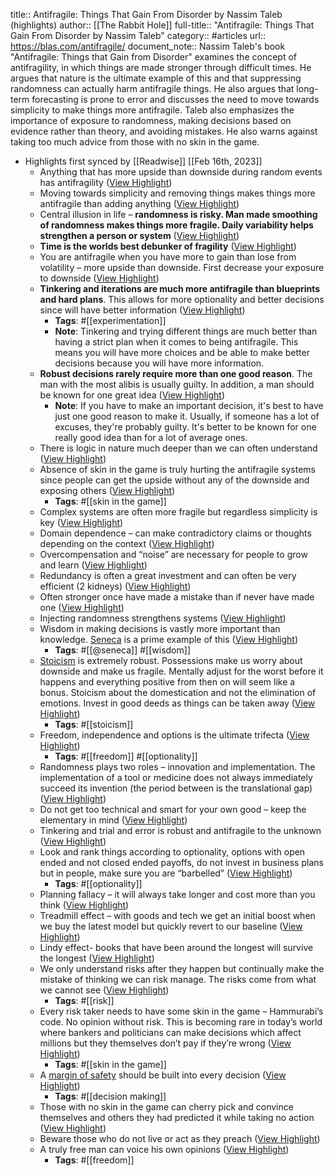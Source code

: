 title:: Antifragile: Things That Gain From Disorder by Nassim Taleb (highlights)
author:: [[The Rabbit Hole]]
full-title:: "Antifragile: Things That Gain From Disorder by Nassim Taleb"
category:: #articles
url:: https://blas.com/antifragile/
document_note:: Nassim Taleb's book "Antifragile: Things that Gain from Disorder" examines the concept of antifragility, in which things are made stronger through difficult times. He argues that nature is the ultimate example of this and that suppressing randomness can actually harm antifragile things. He also argues that long-term forecasting is prone to error and discusses the need to move towards simplicity to make things more antifragile. Taleb also emphasizes the importance of exposure to randomness, making decisions based on evidence rather than theory, and avoiding mistakes. He also warns against taking too much advice from those with no skin in the game.

- Highlights first synced by [[Readwise]] [[Feb 16th, 2023]]
	- Anything that has more upside than downside during random events has antifragility ([View Highlight](https://read.readwise.io/read/01gscvhsme9mqpayafmwmk71h8))
	- Moving towards simplicity and removing things makes things more antifragile than adding anything ([View Highlight](https://read.readwise.io/read/01gscvhz176ve7fwya4nxbtnrp))
	- Central illusion in life – **randomness is risky. Man made smoothing of randomness makes things more fragile. Daily variability helps strengthen a person or system** ([View Highlight](https://read.readwise.io/read/01gscvj9nqpq3w9jr020jf51pn))
	- **Time is the worlds best debunker of fragility** ([View Highlight](https://read.readwise.io/read/01gscvjk91vfnta104bm05s263))
	- You are antifragile when you have more to gain than lose from volatility – more upside than downside. First decrease your exposure to downside ([View Highlight](https://read.readwise.io/read/01gscvjsgf2cmtapd43y07nf93))
	- **Tinkering and iterations are much more antifragile than blueprints and hard plans**. This allows for more optionality and better decisions since will have better information ([View Highlight](https://read.readwise.io/read/01gscvjzhabtdca0gzc780zsp1))
		- **Tags**: #[[experimentation]]
		- **Note**: Tinkering and trying different things are much better than having a strict plan when it comes to being antifragile. This means you will have more choices and be able to make better decisions because you will have more information.
	- **Robust decisions rarely require more than one good reason**. The man with the most alibis is usually guilty. In addition, a man should be known for one great idea ([View Highlight](https://read.readwise.io/read/01gscvmqest1b1tnw1znp0df7n))
		- **Note**: If you have to make an important decision, it's best to have just one good reason to make it. Usually, if someone has a lot of excuses, they're probably guilty. It's better to be known for one really good idea than for a lot of average ones.
	- There is logic in nature much deeper than we can often understand ([View Highlight](https://read.readwise.io/read/01gscvnx609k80t7sak7n21tkd))
	- Absence of skin in the game is truly hurting the antifragile systems since people can get the upside without any of the downside and exposing others ([View Highlight](https://read.readwise.io/read/01gscvp9nypyjq3tq965rhwqgn))
		- **Tags**: #[[skin in the game]]
	- Complex systems are often more fragile but regardless simplicity is key ([View Highlight](https://read.readwise.io/read/01gscvx23sj2dqpq3084fbgem0))
	- Domain dependence – can make contradictory claims or thoughts depending on the context ([View Highlight](https://read.readwise.io/read/01gscvxh29hr8zxsrgc9642s9e))
	- Overcompensation and “noise” are necessary for people to grow and learn ([View Highlight](https://read.readwise.io/read/01gscvxbekv71mxfcpw5vt7xvp))
	- Redundancy is often a great investment and can often be very efficient (2 kidneys) ([View Highlight](https://read.readwise.io/read/01gscvx852pafa6dyf6e3zk4z6))
	- Often stronger once have made a mistake than if never have made one ([View Highlight](https://read.readwise.io/read/01gscvxvqy86vt61bsn8ag64dm))
	- Injecting randomness strengthens systems ([View Highlight](https://read.readwise.io/read/01gscvya1033jgd7sbn651the4))
	- Wisdom in making decisions is vastly more important than knowledge. [Seneca](https://blas.com/letters-from-a-stoic-by-lucius-annaeus-seneca/) is a prime example of this ([View Highlight](https://read.readwise.io/read/01gscvypyzvxvsdtb1z00x9rhr))
		- **Tags**: #[[@seneca]] #[[wisdom]]
	- [Stoicism](http://en.wikipedia.org/wiki/Stoicism) is extremely robust. Possessions make us worry about downside and make us fragile. Mentally adjust for the worst before it happens and everything positive from then on will seem like a bonus. Stoicism about the domestication and not the elimination of emotions. Invest in good deeds as things can be taken away ([View Highlight](https://read.readwise.io/read/01gscvz5yaaebezptf5a454tcp))
		- **Tags**: #[[stoicism]]
	- Freedom, independence and options is the ultimate trifecta ([View Highlight](https://read.readwise.io/read/01gscvzfcm5qcdjn7gnysvcnp4))
		- **Tags**: #[[freedom]] #[[optionality]]
	- Randomness plays two roles – innovation and implementation. The implementation of a tool or medicine does not always immediately succeed its invention (the period between is the translational gap) ([View Highlight](https://read.readwise.io/read/01gscw0amjdxt7hytrvc5137e8))
	- Do not get too technical and smart for your own good – keep the elementary in mind ([View Highlight](https://read.readwise.io/read/01gscw0hyh1z2z1krc0cm4f7bt))
	- Tinkering and trial and error is robust and antifragile to the unknown ([View Highlight](https://read.readwise.io/read/01gscw0n08xn1tdy4va89a3f1e))
	- Look and rank things according to optionality, options with open ended and not closed ended payoffs, do not invest in business plans but in people, make sure you are “barbelled” ([View Highlight](https://read.readwise.io/read/01gscw0xqnrhcpe8tz528wgdgc))
		- **Tags**: #[[optionality]]
	- Planning fallacy – it will always take longer and cost more than you think ([View Highlight](https://read.readwise.io/read/01gscw1f5vpxz1z72bt0vgq26v))
	- Treadmill effect – with goods and tech we get an initial boost when we buy the latest model but quickly revert to our baseline ([View Highlight](https://read.readwise.io/read/01gscw1r14r8epts85pfft1kpb))
	- Lindy effect- books that have been around the longest will survive the longest ([View Highlight](https://read.readwise.io/read/01gscw1tzd8te0mwr6ccn4kcb5))
	- We only understand risks after they happen but continually make the mistake of thinking we can risk manage. The risks come from what we cannot see ([View Highlight](https://read.readwise.io/read/01gscw23vnaj6cq92jq2ra5bk2))
		- **Tags**: #[[risk]]
	- Every risk taker needs to have some skin in the game – Hammurabi’s code. No opinion without risk. This is becoming rare in today’s world where bankers and politicians can make decisions which affect millions but they themselves don’t pay if they’re wrong ([View Highlight](https://read.readwise.io/read/01gscw2ke2y1bz27avky5m9a7z))
		- **Tags**: #[[skin in the game]]
	- A [margin of safety](http://www.investopedia.com/terms/m/marginofsafety.asp) should be built into every decision ([View Highlight](https://read.readwise.io/read/01gscw2yahz9jymjcg68vrx75s))
		- **Tags**: #[[decision making]]
	- Those with no skin in the game can cherry pick and convince themselves and others they had predicted it while taking no action ([View Highlight](https://read.readwise.io/read/01gscw3bhqw7rzebv95s9hek8a))
	- Beware those who do not live or act as they preach ([View Highlight](https://read.readwise.io/read/01gscw3s0p362jbhh9d1kz7qdf))
	- A truly free man can voice his own opinions ([View Highlight](https://read.readwise.io/read/01gscw3xbz6b14yrhccv9p329r))
		- **Tags**: #[[freedom]]